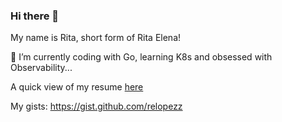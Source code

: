 ### Hi there 👋
My name is Rita, short form of  Rita Elena!

🔭 I’m currently coding with Go, learning K8s and obsessed with Observability...

A quick view of my resume [here](https://github.com/relopezz/relopezz/raw/main/Rita%20Lopez%20Diaz%20-%20Resume%20v-102020.pdf)

My gists: https://gist.github.com/relopezz 

<!--
**relopezz/relopezz** is a ✨ _special_ ✨ repository because its `README.md` (this file) appears on your GitHub profile.

Here are some ideas to get you started:

- 
- 🌱 I’m currently learning ...
- 👯 I’m looking to collaborate on ...
- 🤔 I’m looking for help with ...
- 💬 Ask me about ...
- 📫 How to reach me: ...
- 😄 Pronouns: ...
- ⚡ Fun fact: ...
-->
